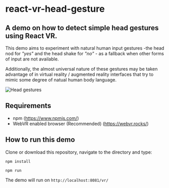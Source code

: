 # react-vr-head-gesture
## A demo on how to detect simple head gestures using React VR.

This demo aims to experiment with natural human input gestures -the head nod for _"yes"_ and the head shake for _"no"_ - as a fallback when other forms of input are not available.

Additionally, the almost universal nature of these gestures may be taken advantage of in virtual reality / augmented reality interfaces that try to mimic some degree of natual human body language.


![Head gestures](https://media.giphy.com/media/ijdxTwx7tyPJK/giphy.gif)

## Requirements

* npm (https://www.npmjs.com/)
* WebVR enabled browser (Recommended) (https://webvr.rocks/) 

## How to run this demo

Clone or download this repository, navigate to the directory and type: 

`npm install`

`npm run`

The demo will run on `http://localhost:8081/vr/`
